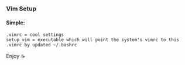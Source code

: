 ### Vim Setup

#### Simple:
    .vimrc = cool settings
    setup_vim = executable which will point the system's vimrc to this .vimrc by updated ~/.bashrc

Enjoy ☕️
